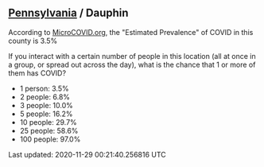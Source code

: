 
## [Pennsylvania](/united-states/pennsylvania) / Dauphin

According to [MicroCOVID.org](http://microcovid.org),
the "Estimated Prevalence" of COVID in this county is 3.5%

If you interact with a certain number of people in this location
(all at once in a group, or spread out across the day), what is the chance that
1 or more of them has COVID?

- 1 person: 3.5%
- 2 people: 6.8%
- 3 people: 10.0%
- 5 people: 16.2%
- 10 people: 29.7%
- 25 people: 58.6%
- 100 people: 97.0%

Last updated: 2020-11-29 00:21:40.256816 UTC
